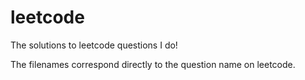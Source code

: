# leetcode
The solutions to leetcode questions I do!

The filenames correspond directly to the question name on leetcode.
